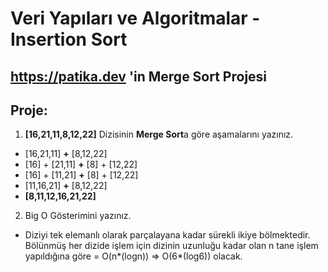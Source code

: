 # Veri Yapıları ve Algoritmalar - Insertion Sort
 
## https://patika.dev 'in Merge Sort Projesi

## Proje:
1) **[16,21,11,8,12,22]** Dizisinin **Merge Sort**a göre aşamalarını yazınız.
- [16,21,11] **+** [8,12,22]
- [16] + [21,11] **+** [8] + [12,22]
- [16] + [11,21] **+** [8] + [12,22]
- [11,16,21] **+** [8,12,22]
- **[8,11,12,16,21,22]**
2) Big O Gösterimini yazınız.
- Diziyi tek elemanlı olarak parçalayana kadar sürekli ikiye bölmektedir. Bölünmüş her dizide işlem için dizinin uzunluğu kadar olan n tane işlem yapıldığına göre = O(n*(logn)) => O(6*(log6)) olacak.